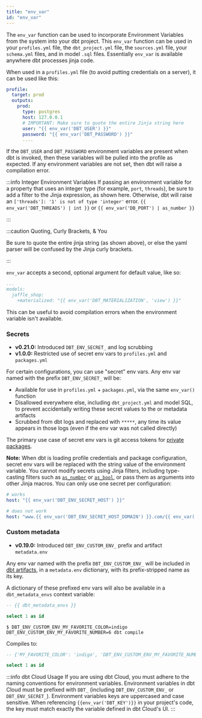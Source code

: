 ```yaml
---
title: "env_var"
id: "env_var"
---
```


The `env_var` function can be used to incorporate Environment Variables from the system into your dbt project. This `env_var` function can be used in your `profiles.yml` file, the `dbt_project.yml` file, the `sources.yml` file, your `schema.yml` files, and in model `.sql` files. Essentially `env_var` is available anywhere dbt processes jinja code.

When used in a `profiles.yml` file (to avoid putting credentials on a server), it can be used like this:

<File name='profiles.yml'>

```yaml
profile:
  target: prod
  outputs:
    prod:
      type: postgres
      host: 127.0.0.1
      # IMPORTANT: Make sure to quote the entire Jinja string here
      user: "{{ env_var('DBT_USER') }}"
      password: "{{ env_var('DBT_PASSWORD') }}"
      ....
```

</File>

If the `DBT_USER` and `DBT_PASSWORD` environment variables are present when dbt is invoked, then these variables will be pulled into the profile as expected. If any environment variables are not set, then dbt will raise a compilation error.

:::info Integer Environment Variables
If passing an environment variable for a property that uses an integer type (for example, `port`, `threads`), be sure to add a filter to the Jinja expression, as shown here. Otherwise, dbt will raise an `['threads']: '1' is not of type 'integer'` error.
`{{ env_var('DBT_THREADS') | int }}` or `{{ env_var('DB_PORT') | as_number }}` 

:::

:::caution Quoting, Curly Brackets, & You

Be sure to quote the entire jinja string (as shown above), or else the yaml parser will be confused by the Jinja curly brackets.

:::

`env_var` accepts a second, optional argument for default value, like so:

<File name='dbt_project.yml'>

```yaml
...
models:
  jaffle_shop:
    +materialized: "{{ env_var('DBT_MATERIALIZATION', 'view') }}"
```

</File>

 This can be useful to avoid compilation errors when the environment variable isn't available.


### Secrets

<Changelog>

  - **v0.21.0:** Introduced `DBT_ENV_SECRET_` and log scrubbing
  - **v1.0.0:** Restricted use of secret env vars to `profiles.yml` and `packages.yml`

</Changelog>

For certain configurations, you can use "secret" env vars. Any env var named with the prefix `DBT_ENV_SECRET_` will be:
- Available for use in `profiles.yml` + `packages.yml`, via the same `env_var()` function
- Disallowed everywhere else, including `dbt_project.yml` and model SQL, to prevent accidentally writing these secret values to the <Term id="data-warehouse" /> or metadata artifacts
- Scrubbed from dbt logs and replaced with `*****`, any time its value appears in those logs (even if the env var was not called directly)

The primary use case of secret env vars is git access tokens for [private packages](/docs/build/packages#private-packages).

**Note:** When dbt is loading profile credentials and package configuration, secret env vars will be replaced with the string value of the environment variable. You cannot modify secrets using Jinja filters, including type-casting filters such as [`as_number`](as_number) or [`as_bool`](as_bool), or pass them as arguments into other Jinja macros. You can only use one secret per configuration:
```yml
# works
host: "{{ env_var('DBT_ENV_SECRET_HOST') }}"

# does not work
host: "www.{{ env_var('DBT_ENV_SECRET_HOST_DOMAIN') }}.com/{{ env_var('DBT_ENV_SECRET_HOST_PATH') }}"
```

### Custom metadata

<Changelog>

  - **v0.19.0:** Introduced `DBT_ENV_CUSTOM_ENV_` prefix and artifact `metadata.env`

</Changelog>

Any env var named with the prefix `DBT_ENV_CUSTOM_ENV_` will be included in [dbt artifacts](dbt-artifacts#common-metadata), in a `metadata.env` dictionary, with its prefix-stripped name as its key.

<VersionBlock firstVersion="1.3">

A dictionary of these prefixed env vars will also be available in a `dbt_metadata_envs` context variable:
```sql
-- {{ dbt_metadata_envs }}

select 1 as id
```
```shell
$ DBT_ENV_CUSTOM_ENV_MY_FAVORITE_COLOR=indigo DBT_ENV_CUSTOM_ENV_MY_FAVORITE_NUMBER=6 dbt compile
```
Compiles to:
```sql
-- {'MY_FAVORITE_COLOR': 'indigo', 'DBT_ENV_CUSTOM_ENV_MY_FAVORITE_NUMBER': '6'}

select 1 as id
```

</VersionBlock>

:::info dbt Cloud Usage
If you are using dbt Cloud, you must adhere to the naming conventions for environment variables. Environment variables in dbt Cloud must be prefixed with `DBT_` (including `DBT_ENV_CUSTOM_ENV_` or `DBT_ENV_SECRET_`). Environment variables keys are uppercased and case sensitive. When referencing `{{env_var('DBT_KEY')}}` in your project's code, the key must match exactly the variable defined in dbt Cloud's UI.
:::

